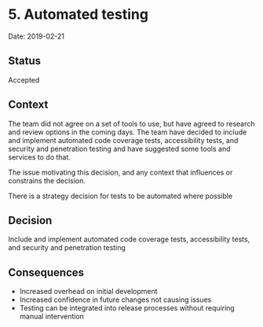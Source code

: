 # 5. Automated testing

Date: 2019-02-21

## Status

Accepted

## Context

The team did not agree on a set of tools to use, but have agreed to research and review options in the coming days. The team have decided to include and implement automated code coverage tests, accessibility tests, and security and penetration testing and have suggested some tools and services to do that.

The issue motivating this decision, and any context that influences or constrains the decision.

There is a strategy decision for tests to be automated where possible

## Decision

Include and implement automated code coverage tests, accessibility tests, and security and penetration testing

## Consequences

* Increased overhead on initial development
* Increased confidence in future changes not causing issues
* Testing can be integrated into release processes without requiring manual intervention
